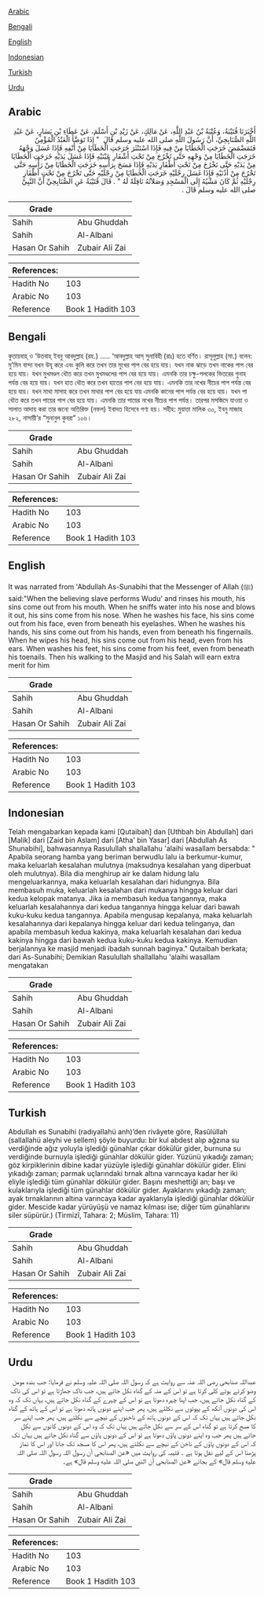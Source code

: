 [Arabic](#arabic)

[Bengali](#bengali)

[English](#english)

[Indonesian](#indonesian)

[Turkish](#turkish)

[Urdu](#urdu)

## Arabic


<div dir="rtl" lang="ar" style={{fontSize:'larger',backgroundColor:'#f8f9fa',padding:20}}>
أَخْبَرَنَا قُتَيْبَةُ، وَعُتْبَةُ بْنُ عَبْدِ اللَّهِ، عَنْ مَالِكٍ، عَنْ زَيْدِ بْنِ أَسْلَمَ، عَنْ عَطَاءِ بْنِ يَسَارٍ، عَنْ عَبْدِ اللَّهِ الصُّنَابِحِيِّ، أَنَّ رَسُولَ اللَّهِ صلى الله عليه وسلم قَالَ ‏ "‏ إِذَا تَوَضَّأَ الْعَبْدُ الْمُؤْمِنُ فَتَمَضْمَضَ خَرَجَتِ الْخَطَايَا مِنْ فِيهِ فَإِذَا اسْتَنْثَرَ خَرَجَتِ الْخَطَايَا مِنْ أَنْفِهِ فَإِذَا غَسَلَ وَجْهَهُ خَرَجَتِ الْخَطَايَا مِنْ وَجْهِهِ حَتَّى تَخْرُجَ مِنْ تَحْتِ أَشْفَارِ عَيْنَيْهِ فَإِذَا غَسَلَ يَدَيْهِ خَرَجَتِ الْخَطَايَا مِنْ يَدَيْهِ حَتَّى تَخْرُجَ مِنْ تَحْتِ أَظْفَارِ يَدَيْهِ فَإِذَا مَسَحَ بِرَأْسِهِ خَرَجَتِ الْخَطَايَا مِنْ رَأْسِهِ حَتَّى تَخْرُجَ مِنْ أُذُنَيْهِ فَإِذَا غَسَلَ رِجْلَيْهِ خَرَجَتِ الْخَطَايَا مِنْ رِجْلَيْهِ حَتَّى تَخْرُجَ مِنْ تَحْتِ أَظْفَارِ رِجْلَيْهِ ثُمَّ كَانَ مَشْيُهُ إِلَى الْمَسْجِدِ وَصَلاَتُهُ نَافِلَةً لَهُ ‏"‏ ‏.‏ قَالَ قُتَيْبَةُ عَنِ الصُّنَابِحِيِّ أَنَّ النَّبِيَّ صلى الله عليه وسلم قَالَ ‏.‏
</div>
<div style={{backgroundColor:'#f8f9fa',padding:20, marginBottom: 10}}><table> <thead> <tr> <th>Grade</th> <th></th> </tr> </thead> <tbody> <tr><td>Sahih</td><td>Abu Ghuddah</td></tr><tr><td>Sahih</td><td>Al-Albani</td></tr><tr><td>Hasan Or Sahih</td><td>Zubair Ali Zai</td></tr></tbody></table><table> <thead> <tr> <th>References:</th> <th></th> </tr> </thead> <tbody><tr><td>Hadith No</td><td>103</td></tr><tr><td>Arabic No</td><td>103</td></tr><tr><td>Reference</td><td>Book 1 Hadith 103</td></tr></tbody></table></div>

## Bengali


<div dir="ltr" lang="bn" style={{fontSize:'larger',backgroundColor:'#f8f9fa',padding:20}}>
কুতায়বাহ্ ও ‘উতবাহ্ ইবনু আবদুল্লাহ (রহ.) ..... ‘আবদুল্লাহ আস্ সুনাবিহী (রাঃ) হতে বর্ণিত। রাসূলুল্লাহ (সা.) বলেন: মু'মিন বান্দা যখন উযূ করে এবং কুলি করে তখন তার মুখের পাপ বের হয়ে যায়। যখন নাক ঝাড়ে তখন নাকের পাপ বের হয়ে যায়। যখন মুখমণ্ডল ধৌত করে তখন মুখমণ্ডলের পাপ বের হয়ে যায়। এমনকি তার চক্ষু-পলকের ভিতরের গুনাহ পর্যন্ত বের হয়ে যায়। যখন হাত ধৌত করে তখন হাতের পাপ বের হয়ে যায়। এমনকি তার নখের নীচের পাপ পর্যন্ত বের হয়ে যায়। যখন মাথা মাসাহ করে তখন মাথার পাপ বের হয়ে যায় এমনকি কানের পাপ পর্যন্ত বের হয়ে যায়। যখন পা ধৌত করে তখন পায়ের পাপ বের হয়ে যায়। এমনকি তার পায়ের নখের নীচের পাপ পর্যন্ত। তারপর মসজিদে যাওয়া ও সালাত আদায় করা তার জন্যে অতিরিক্ত (নফল) ইবাদত হিসেবে গণ্য হয়। সহীহ: মুয়াত্তা মালিক ৩০, ইবনু মাজাহ ২৮২, নাসায়ী’র “সুনানুল কুবরা” ১০৬।
</div>
<div style={{backgroundColor:'#f8f9fa',padding:20, marginBottom: 10}}><table> <thead> <tr> <th>Grade</th> <th></th> </tr> </thead> <tbody> <tr><td>Sahih</td><td>Abu Ghuddah</td></tr><tr><td>Sahih</td><td>Al-Albani</td></tr><tr><td>Hasan Or Sahih</td><td>Zubair Ali Zai</td></tr></tbody></table><table> <thead> <tr> <th>References:</th> <th></th> </tr> </thead> <tbody><tr><td>Hadith No</td><td>103</td></tr><tr><td>Arabic No</td><td>103</td></tr><tr><td>Reference</td><td>Book 1 Hadith 103</td></tr></tbody></table></div>

## English


<div dir="ltr" lang="en" style={{fontSize:'larger',backgroundColor:'#f8f9fa',padding:20}}>
It was narrated from 'Abdullah As-Sunabihi that the Messenger of Allah (ﷺ) said:"When the believing slave performs Wudu' and rinses his mouth, his sins come out from his mouth. When he sniffs water into his nose and blows it out, his sins come from his nose. When he washes his face, his sins come out from his face, even from beneath his eyelashes. When he washes his hands, his sins come out from his hands, even from beneath his fingernails. When he wipes his head, his sins come out from his head, even from his ears. When washes his feet, his sins come from his feet, even from beneath his toenails. Then his walking to the Masjid and his Salah will earn extra merit for him
</div>
<div style={{backgroundColor:'#f8f9fa',padding:20, marginBottom: 10}}><table> <thead> <tr> <th>Grade</th> <th></th> </tr> </thead> <tbody> <tr><td>Sahih</td><td>Abu Ghuddah</td></tr><tr><td>Sahih</td><td>Al-Albani</td></tr><tr><td>Hasan Or Sahih</td><td>Zubair Ali Zai</td></tr></tbody></table><table> <thead> <tr> <th>References:</th> <th></th> </tr> </thead> <tbody><tr><td>Hadith No</td><td>103</td></tr><tr><td>Arabic No</td><td>103</td></tr><tr><td>Reference</td><td>Book 1 Hadith 103</td></tr></tbody></table></div>

## Indonesian


<div dir="ltr" lang="id" style={{fontSize:'larger',backgroundColor:'#f8f9fa',padding:20}}>
Telah mengabarkan kepada kami [Qutaibah] dan [Uthbah bin Abdullah] dari [Malik] dari [Zaid bin Aslam] dari [Atha' bin Yasar] dari [Abdullah As Shunabihi], bahwasannya Rasulullah shallallahu 'alaihi wasallam bersabda: " Apabila seorang hamba yang beriman berwudlu lalu ia berkumur-kumur, maka keluarlah kesalahan mulutnya (maksudnya kesalahan yang diperbuat oleh mulutnya). Bila dia menghirup air ke dalam hidung lalu mengeluarkannya, maka keluarlah kesalahan dari hidungnya. Bila membasuh muka, keluarlah kesalahan dari mukanya hingga keluar dari kedua kelopak matanya. Jika ia membasuh kedua tangannya, maka keluarlah kesalahannya dari kedua tangannya hingga keluar dari bawah kuku-kuku kedua tangannya. Apabila mengusap kepalanya, maka keluarlah kesalahannya dari kepalanya hingga keluar dari kedua telinganya, dan apabila membasuh kedua kakinya, maka keluarlah kesalahan dari kedua kakinya hingga dari bawah kedua kuku-kuku kedua kakinya. Kemudian berjalannya ke masjid menjadi ibadah sunnah baginya." Qutaibah berkata; dari As-Sunabihi; Demikian Rasulullah shallallahu 'alaihi wasallam mengatakan
</div>
<div style={{backgroundColor:'#f8f9fa',padding:20, marginBottom: 10}}><table> <thead> <tr> <th>Grade</th> <th></th> </tr> </thead> <tbody> <tr><td>Sahih</td><td>Abu Ghuddah</td></tr><tr><td>Sahih</td><td>Al-Albani</td></tr><tr><td>Hasan Or Sahih</td><td>Zubair Ali Zai</td></tr></tbody></table><table> <thead> <tr> <th>References:</th> <th></th> </tr> </thead> <tbody><tr><td>Hadith No</td><td>103</td></tr><tr><td>Arabic No</td><td>103</td></tr><tr><td>Reference</td><td>Book 1 Hadith 103</td></tr></tbody></table></div>

## Turkish


<div dir="ltr" lang="tr" style={{fontSize:'larger',backgroundColor:'#f8f9fa',padding:20}}>
Abdullah es Sunabihi (radıyallahü anh)’den rivâyete göre, Rasûlüllah (sallallahü aleyhi ve sellem) şöyle buyurdu: bir kul abdest alıp ağzına su verdiğinde ağız yoluyla işlediği günahlar çıkar dökülür gider, burnuna su verdiğinde burnuyla işlediği günahlar dökülür gider. Yüzünü yıkadığı zaman; göz kirpiklerinin dibine kadar yüzüyle işlediği günahlar dökülür gider. Elini yıkadığı zaman; parmak uçlarındaki tırnak altına varıncaya kadar her iki eliyle işlediği tüm günahlar dökülür gider. Başını meshettiği an; başı ve kulaklarıyla işlediği tüm günahlar dökülür gider. Ayaklarını yıkadığı zaman; ayak tırnaklarının altına varıncaya kadar ayaklarıyla işlediği günahlar dökülür gider. Mescide kadar yürüyüşü ve namaz kılması ise; diğer tüm günahlarını siler süpürür.) (Tirmizî, Tahara: 2; Müslim, Tahara: 11)
</div>
<div style={{backgroundColor:'#f8f9fa',padding:20, marginBottom: 10}}><table> <thead> <tr> <th>Grade</th> <th></th> </tr> </thead> <tbody> <tr><td>Sahih</td><td>Abu Ghuddah</td></tr><tr><td>Sahih</td><td>Al-Albani</td></tr><tr><td>Hasan Or Sahih</td><td>Zubair Ali Zai</td></tr></tbody></table><table> <thead> <tr> <th>References:</th> <th></th> </tr> </thead> <tbody><tr><td>Hadith No</td><td>103</td></tr><tr><td>Arabic No</td><td>103</td></tr><tr><td>Reference</td><td>Book 1 Hadith 103</td></tr></tbody></table></div>

## Urdu


<div dir="rtl" lang="ur" style={{fontSize:'larger',backgroundColor:'#f8f9fa',padding:20}}>
عبداللہ صنابحی رضی اللہ عنہ سے روایت ہے کہ رسول اللہ صلی اللہ علیہ وسلم نے فرمایا: جب بندہ مومن وضو کرتے ہوئے کلی کرتا ہے تو اس کے منہ کے گناہ نکل جاتے ہیں، جب ناک جھاڑتا ہے تو اس کی ناک کے گناہ نکل جاتے ہیں، جب اپنا چہرہ دھوتا ہے تو اس کے چہرے کے گناہ نکل جاتے ہیں، یہاں تک کہ وہ اس کی دونوں آنکھ کے پپوٹوں سے نکلتے ہیں، پھر جب اپنے دونوں ہاتھ دھوتا ہے تو اس کے ہاتھ کے گناہ نکل جاتے ہیں یہاں تک کہ اس کے دونوں ہاتھ کے ناخنوں کے نیچے سے نکلتے ہیں، پھر جب اپنے سر کا مسح کرتا ہے تو گناہ اس کے سر سے نکل جاتے ہیں یہاں تک کہ وہ اس کے دونوں کانوں سے نکل جاتے ہیں پھر جب وہ اپنے دونوں پاؤں دھوتا ہے تو اس کے دونوں پاؤں سے گناہ نکل جاتے ہیں یہاں تک کہ اس کے دونوں پاؤں کے ناخن کے نیچے سے نکلتے ہیں، پھر اس کا مسجد تک جانا اور اس کا نماز پڑھنا اس کے لیے نفل ہوتا ہے ۔ قتیبہ کی روایت میں «عن الصنابحي أن رسول اللہ رسول اللہ صلى اللہ عليه وسلم قال» کے بجائے «عن الصنابحي أن النبي صلى اللہ عليه وسلم قال» ہے۔
</div>
<div style={{backgroundColor:'#f8f9fa',padding:20, marginBottom: 10}}><table> <thead> <tr> <th>Grade</th> <th></th> </tr> </thead> <tbody> <tr><td>Sahih</td><td>Abu Ghuddah</td></tr><tr><td>Sahih</td><td>Al-Albani</td></tr><tr><td>Hasan Or Sahih</td><td>Zubair Ali Zai</td></tr></tbody></table><table> <thead> <tr> <th>References:</th> <th></th> </tr> </thead> <tbody><tr><td>Hadith No</td><td>103</td></tr><tr><td>Arabic No</td><td>103</td></tr><tr><td>Reference</td><td>Book 1 Hadith 103</td></tr></tbody></table></div>
